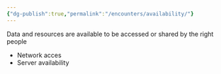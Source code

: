 ```yaml
---
{"dg-publish":true,"permalink":"/encounters/availability/"}
---
```


Data and resources are available to be accessed or shared by the right people
- Network acces
- Server availability